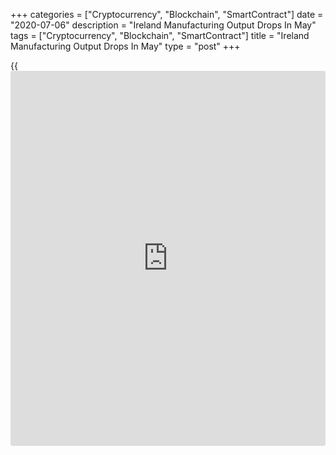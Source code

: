+++
categories = ["Cryptocurrency", "Blockchain", "SmartContract"]
date = "2020-07-06"
description = "Ireland Manufacturing Output Drops In May"
tags = ["Cryptocurrency", "Blockchain", "SmartContract"]
title = "Ireland Manufacturing Output Drops In May"
type = "post"
+++

{{<iframe id="large-banner" src="https://www.bounty.group/#slide=2.0" width="100%" height="600" scrolling="no" style="border: 0px solid rgb(216, 221, 230); border-radius: 3px;">}}

Ireland's manufacturing output dropped in May, figures from the Central
Statistics Office showed on Monday.

Manufacturing output fell 11.6 percent month-on-month in May, after a
4.6 percent increase in April.

Industrial production decreased 9.8 percent monthly in May, after an
11.6 percent fall in the previous month.

On an annual basis, manufacturing output declined 11.6 percent in May,
after a 4.6 percent increase in the previous month.

Industrial production fell 11.3 percent year-on-year in May, after a 3.6
percent rise in the previous month.

Data also showed that the industrial turnover declined 2.6 percent
monthly in May and rose 2.6 percent from a year ago.

For comments and feedback [contact](https://www.playgroundfx.com/contact/): editorial@rtt[news](https://www.letsplayfx.com/blog/forex-news-website/).com

[Economic News][1]

 **What parts of the world are seeing the best (and worst) economic
performances lately? Click[here][2] to check out our [Econ Scorecard][2]
and find out! See up-to-the-moment [ranking](https://www.playgroundfx.com/blog/crypto-exchange-ranking/)s for the best and worst
performers in [GDP][2], [unemployment rate][3], [inflation][4] and much
more.**

   1. www.rtt[news](https://www.letsplayfx.com/blog/forex-news-website/).com/Content/EconomicNews.aspx
   2. www.rtt[news](https://www.letsplayfx.com/blog/forex-news-website/).com/economic-scorecard/world-rank/GDP/highest-performance.aspx
   3. www.rtt[news](https://www.letsplayfx.com/blog/forex-news-website/).com/economic-scorecard/world-rank/unemployment-rate/lowest-performance.aspx
   4. www.rtt[news](https://www.letsplayfx.com/blog/forex-news-website/).com/economic-scorecard/world-rank/CPI/highest-performance.aspx